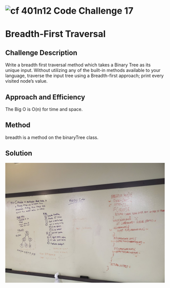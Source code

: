 ![cf](http://i.imgur.com/7v5ASc8.png) 401n12 Code Challenge 17
===
# Breadth-First Traversal

## Challenge Description
Write a breadth first traversal method which takes a Binary Tree as its unique input. Without utilizing any of the built-in methods available to your language, traverse the input tree using a Breadth-first approach; print every visited node’s value.

## Approach and Efficiency
The Big O is O(n) for time and space.

## Method
breadth is a method on the binaryTree class.

## Solution
![whiteboard](./assets/20190808_201859.jpg)